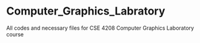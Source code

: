 # Computer_Graphics_Labratory
All codes and necessary files for CSE 4208 Computer Graphics Laboratory course
